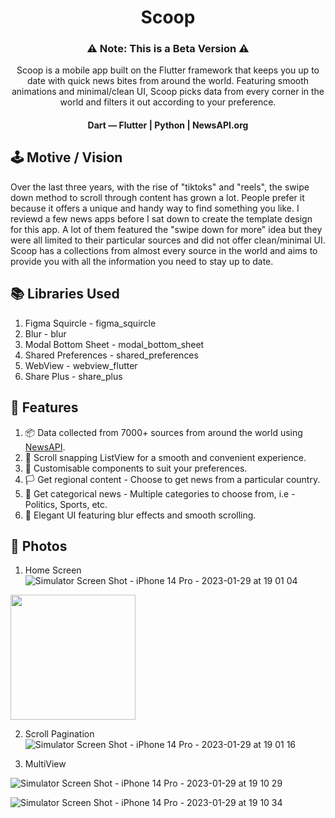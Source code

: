 <h1 align="center">Scoop</h1>

<h3 align="center">⚠ Note: This is a Beta Version ⚠</h3>
<p align="center">
  Scoop is a mobile app built on the Flutter framework that keeps you up to date with quick news bites from around the world. Featuring smooth animations and            minimal/clean UI, Scoop picks data from every corner in the world and filters it out according to your preference.
</p>

<h4 align="center">Dart — Flutter  |  Python  |  NewsAPI.org</h4>

## 🕹️ Motive / Vision
<p align="left">
  Over the last three years, with the rise of "tiktoks" and "reels", the swipe down method to scroll through content has grown a lot. People prefer it because it offers a unique and handy way to find something you like. I reviewd a few news apps before I sat down to create the template design for this app. A lot of them featured the "swipe down for more" idea but they were all limited to their particular sources and did not offer clean/minimal UI. Scoop has a collections from almost every source in the world and aims to provide you with all the information you need to stay up to date. 
</p>

## 📚 Libraries Used
1. Figma Squircle - figma_squircle
2. Blur - blur
3. Modal Bottom Sheet - modal_bottom_sheet
4. Shared Preferences - shared_preferences
5. WebView - webview_flutter
6. Share Plus - share_plus

## 💫 Features
1. 📦 Data collected from 7000+ sources from around the world using <a href="https://newsapi.org/">NewsAPI</a>.
2. 📜 Scroll snapping ListView for a smooth and convenient experience.
3. 🎯 Customisable components to suit your preferences.
4. 🏳️ Get regional content - Choose to get news from a particular country.
5. 🏓 Get categorical news - Multiple categories to choose from, i.e - Politics, Sports, etc.
6. 📱 Elegant UI featuring blur effects and smooth scrolling.

## 📸 Photos
1. Home Screen
![Simulator Screen Shot - iPhone 14 Pro - 2023-01-29 at 19 01 04](https://user-images.githubusercontent.com/70736942/215330075-20ab6a00-f0b2-459a-8339-54ecf7c321b1.png)

<img src="https://user-images.githubusercontent.com/70736942/215330075-20ab6a00-f0b2-459a-8339-54ecf7c321b1.png" width="200px"/>

2. Scroll Pagination
![Simulator Screen Shot - iPhone 14 Pro - 2023-01-29 at 19 01 16](https://user-images.githubusercontent.com/70736942/215330091-090c2bf3-a976-43e1-8032-621343d0dac0.png)

3. MultiView 

![Simulator Screen Shot - iPhone 14 Pro - 2023-01-29 at 19 10 29](https://user-images.githubusercontent.com/70736942/215330111-4b9af315-9912-42db-91f0-3db6f010aaf8.png)

![Simulator Screen Shot - iPhone 14 Pro - 2023-01-29 at 19 10 34](https://user-images.githubusercontent.com/70736942/215330120-23b44af4-f3e2-4002-9495-c38c0f758bdc.png)

